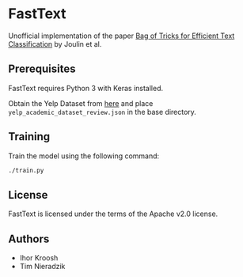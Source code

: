 # FastText
Unofficial implementation of the paper [Bag of Tricks for Efficient Text Classification](https://arxiv.org/pdf/1607.01759v2.pdf) by Joulin et al.

## Prerequisites
FastText requires Python 3 with Keras installed.

Obtain the Yelp Dataset from [here](https://www.yelp.com/dataset_challenge) and 
place `yelp_academic_dataset_review.json` in the base directory.

## Training
Train the model using the following command:

```bash
./train.py
```

## License
FastText is licensed under the terms of the Apache v2.0 license.

## Authors
* Ihor Kroosh
* Tim Nieradzik
